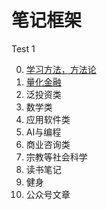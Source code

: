 # 笔记框架

Test 1

0. [学习方法，方法论](0.How-to-learn-everything.md)
1. [量化金融](1.CQF-Calendar.md)
2. 泛投资类
3. 数学类
4. 应用软件类
5. AI与编程
6. 商业咨询类
7. 宗教等社会科学
8. 读书笔记
9. 健身
10. 公众号文章

